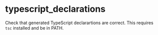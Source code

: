 # typescript_declarations

Check that generated TypeScript declarartions are correct. This requires `tsc` installed and be in PATH.
